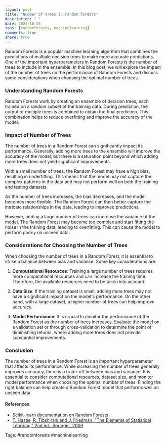 ```yaml
---
layout: post
title: "Number of trees in random forests"
description: " "
date: 2023-10-25
tags: [randomforests, machinelearning]
comments: true
share: true
---
```


Random Forests is a popular machine learning algorithm that combines the predictions of multiple decision trees to make more accurate predictions. One of the important hyperparameters in Random Forests is the number of trees to include in the ensemble. In this blog post, we will explore the impact of the number of trees on the performance of Random Forests and discuss some considerations when choosing the optimal number of trees.

### Understanding Random Forests

Random Forests work by creating an ensemble of decision trees, each trained on a random subset of the training data. During prediction, the output of multiple trees is combined to obtain the final prediction. This combination helps to reduce overfitting and improve the accuracy of the model.

### Impact of Number of Trees

The number of trees in a Random Forest can significantly impact its performance. Generally, adding more trees to the ensemble will improve the accuracy of the model, but there is a saturation point beyond which adding more trees does not yield significant improvements.

With a small number of trees, the Random Forest may have a high bias, resulting in underfitting. This means that the model may not capture the complex patterns in the data and may not perform well on both the training and testing datasets.

As the number of trees increases, the bias decreases, and the model becomes more flexible. The Random Forest can then better capture the intricate relationships in the data, leading to improved predictions.

However, adding a large number of trees can increase the variance of the model. The Random Forest may become too complex and start fitting the noise in the training data, leading to overfitting. This can cause the model to perform poorly on unseen data.

### Considerations for Choosing the Number of Trees

When choosing the number of trees in a Random Forest, it is essential to strike a balance between bias and variance. Some key considerations are:

1. **Computational Resources**: Training a large number of trees requires more computational resources and can increase the training time. Therefore, the available resources need to be taken into account.

2. **Data Size**: If the training dataset is small, adding more trees may not have a significant impact on the model's performance. On the other hand, with a large dataset, a higher number of trees can help improve accuracy.

3. **Model Performance**: It is crucial to monitor the performance of the Random Forest as the number of trees increases. Evaluate the model on a validation set or through cross-validation to determine the point of diminishing returns, where adding more trees does not provide substantial improvements.

### Conclusion

The number of trees in a Random Forest is an important hyperparameter that affects its performance. While increasing the number of trees generally improves accuracy, there is a trade-off between bias and variance. It is essential to consider computational resources, dataset size, and monitor model performance when choosing the optimal number of trees. Finding the right balance can help create a Random Forest model that performs well on unseen data.

#### References:
- [Scikit-learn documentation on Random Forests](https://scikit-learn.org/stable/modules/generated/sklearn.ensemble.RandomForestClassifier.html)
- [T. Hastie, R. Tibshirani and J. Friedman, "The Elements of Statistical Learning," 2nd ed., Springer, 2009](https://web.stanford.edu/~hastie/Papers/ESLII.pdf)

Tags: #randomforests #machinelearning